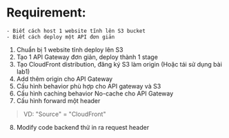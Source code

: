 # Requirement:
```
- Biết cách host 1 website tĩnh lên S3 bucket
- Biết cách deploy một API đơn giản
```

1. Chuẩn bị 1 website tĩnh deploy lên S3
2. Tạo 1 API Gateway đơn giản, deploy thành 1 stage
3. Tạo CloudFront distribution, đăng ký S3 làm origin (Hoặc tái sử dụng bài lab1)
4. Add thêm origin cho API Gateway
5. Cấu hình behavior phù hợp cho API gateway và S3
6. Cấu hình caching behavior No-cache cho API Gateway
7. Cấu hình forward một header
>VD: "Source" = "CloudFront"

8. Modify code backenđ thử in ra request header
